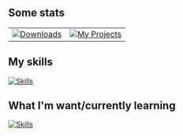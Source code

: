 
## Some stats
<table>
  <tr style="border: none">
    <td style="border: none">
      <a href="https://github.com/anuraghazra/github-readme-stats">
        <img alt="Downloads" src="https://github-readme-stats.vercel.app/api/top-langs/?username=TonimatasDEV&disable_animations=true&theme=merko">
      </a>
    </td>
    <td style="border: none">
      <a href="https://github.com/anuraghazra/github-readme-stats">
        <img alt="My Projects" src="https://github-readme-stats.vercel.app/api?username=TonimatasDEV&show_icons=true&theme=merko">
      </a>
    </td>
  </tr>
</table>

## My skills
[![Skills](https://skillicons.dev/icons?i=java,kotlin,gradle,spring,html,css,git,github,gitlab,idea,vscode,cloudflare)](https://skillicons.dev/)

## What I'm want/currently learning
[![Skills](https://skillicons.dev/icons?i=docker,bash,c,cmake,rust,mysql,nginx,go)](https://skillicons.dev/)
